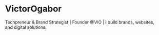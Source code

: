# VictorOgabor
Techpreneur &amp; Brand Strategist | Founder @VIO | I build brands, websites, and digital solutions.
